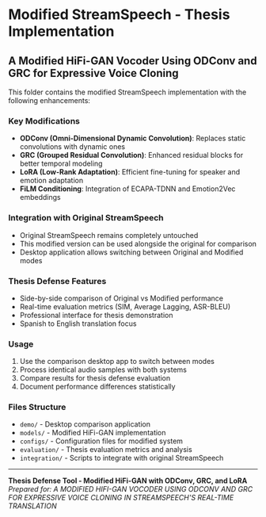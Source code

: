 # Modified StreamSpeech - Thesis Implementation
## A Modified HiFi-GAN Vocoder Using ODConv and GRC for Expressive Voice Cloning

This folder contains the modified StreamSpeech implementation with the following enhancements:

### Key Modifications
- **ODConv (Omni-Dimensional Dynamic Convolution)**: Replaces static convolutions with dynamic ones
- **GRC (Grouped Residual Convolution)**: Enhanced residual blocks for better temporal modeling
- **LoRA (Low-Rank Adaptation)**: Efficient fine-tuning for speaker and emotion adaptation
- **FiLM Conditioning**: Integration of ECAPA-TDNN and Emotion2Vec embeddings

### Integration with Original StreamSpeech
- Original StreamSpeech remains completely untouched
- This modified version can be used alongside the original for comparison
- Desktop application allows switching between Original and Modified modes

### Thesis Defense Features
- Side-by-side comparison of Original vs Modified performance
- Real-time evaluation metrics (SIM, Average Lagging, ASR-BLEU)
- Professional interface for thesis demonstration
- Spanish to English translation focus

### Usage
1. Use the comparison desktop app to switch between modes
2. Process identical audio samples with both systems
3. Compare results for thesis defense evaluation
4. Document performance differences statistically

### Files Structure
- `demo/` - Desktop comparison application
- `models/` - Modified HiFi-GAN implementation
- `configs/` - Configuration files for modified system
- `evaluation/` - Thesis evaluation metrics and analysis
- `integration/` - Scripts to integrate with original StreamSpeech

---
**Thesis Defense Tool - Modified HiFi-GAN with ODConv, GRC, and LoRA**
*Prepared for: A MODIFIED HIFI-GAN VOCODER USING ODCONV AND GRC FOR EXPRESSIVE VOICE CLONING IN STREAMSPEECH'S REAL-TIME TRANSLATION*







